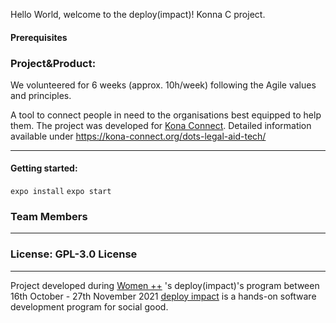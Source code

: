 Hello World, welcome to the deploy(impact)! Konna C project. 

#### Prerequisites

### Project&Product: 
 We volunteered for 6 weeks (approx. 10h/week) following the Agile values and principles. 

 A tool to connect people in need to the organisations best equipped to help them.
 The project was developed for [Kona Connect](https://kona-connect.org/). Detailed information available under https://kona-connect.org/dots-legal-aid-tech/
- - - -
#### Getting started:
`expo install`
`expo start`

### Team Members


- - - -
### License: GPL-3.0 License
- - - -

Project developed during [Women ++](https://www.womenplusplus.ch/) 's  deploy(impact)'s program between 16th October - 27th November 2021
[deploy impact](https://www.womenplusplus.ch/deploy-impact) is a hands-on software development program for social good.

